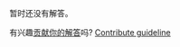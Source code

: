 
暂时还没有解答。

有兴趣[贡献你的解答](https://github.com/BFEdev/BFE.dev-solutions/blob/main/problem/implement-promise-any_zh.md)吗? [Contribute guideline](https://github.com/BFEdev/BFE.dev-solutions#how-to-contribute)
